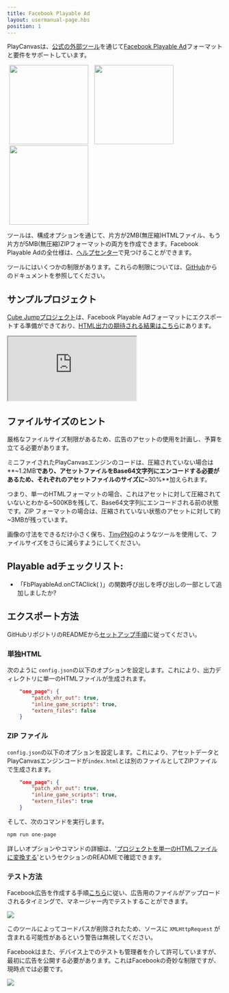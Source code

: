 ```yaml
---
title: Facebook Playable Ad
layout: usermanual-page.hbs
position: 1
---
```


PlayCanvasは、[公式の外部ツール][2]を通じて[Facebook Playable Ad][1]フォーマットと要件をサポートしています。

<img loading="lazy" src="/images/user-manual/publishing/playable-ads/fb-playable-ads/bitmoji-creator.gif" style="margin:0px 5px; display:inline;" width="185"> <img loading="lazy" src="/images/user-manual/publishing/playable-ads/fb-playable-ads/cube-jump.gif" style="margin:0px 5px; display:inline;" width="185"> <img loading="lazy" src="/images/user-manual/publishing/playable-ads/fb-playable-ads/flappy-bird.gif" style="margin:0px 5px; display:inline;" width="185">

ツールは、構成オプションを通じて、片方が2MB(無圧縮)HTMLファイル、もう片方が5MB(無圧縮)ZIPフォーマットの両方を作成できます。Facebook Playable Adの全仕様は、[ヘルプセンター][3]で見つけることができます。

ツールにはいくつかの制限があります。これらの制限については、[GitHub][2]からのドキュメントを参照してください。

## サンプルプロジェクト

[Cube Jumpプロジェクト][5]は、Facebook Playable Adフォーマットにエクスポートする準備ができており、[HTML出力の期待される結果はこちら][6]にあります。

<iframe loading="lazy" src="https://playcanv.as/e/p/Hywjl9Bh/" title="Cube Jump Playable Ad"></iframe>

## ファイルサイズのヒント

厳格なファイルサイズ制限があるため、広告のアセットの使用を計画し、予算を立てる必要があります。

ミニファイされたPlayCanvasエンジンのコードは、圧縮されていない場合は**~1.2MB**であり、アセットファイルをBase64文字列にエンコードする必要があるため、それぞれのアセットファイルのサイズに**~30%**加えられます。

つまり、単一のHTMLフォーマットの場合、これはアセットに対して圧縮されていないとわかる\~500KBを残して、Base64文字列にエンコードされる前の状態です。ZIP フォーマットの場合は、圧縮されていない状態のアセットに対して約\~3MBが残っています。

画像の寸法をできるだけ小さく保ち、[TinyPNG][4]のようなツールを使用して、ファイルサイズをさらに減らすようにしてください。

## Playable adチェックリスト:

* 「FbPlayableAd.onCTAClick( )」の関数呼び出しを呼び出しの一部として追加しましたか?

## エクスポート方法

GitHubリポジトリのREADMEから[セットアップ手順][7]に従ってください。

### 単独HTML

次のように `config.json`の以下のオプションを設定します。これにより、出力ディレクトリに単一のHTMLファイルが生成されます。

```json
    "one_page": {
        "patch_xhr_out": true,
        "inline_game_scripts": true,
        "extern_files": false
    }
```

### ZIP ファイル

`config.json`の以下のオプションを設定します。これにより、アセットデータとPlayCanvasエンジンコードが`index.html`とは別のファイルとしてZIPファイルで生成されます。

```json
    "one_page": {
        "patch_xhr_out": true,
        "inline_game_scripts": true,
        "extern_files": true
    }
```

そして、次のコマンドを実行します。

```sh
npm run one-page
```

詳しいオプションやコマンドの詳細は、'[プロジェクトを単一のHTMLファイルに変換する][9]'というセクションのREADMEで確認できます。

### テスト方法

Facebook広告を作成する手順[こちら][8]に従い、広告用のファイルがアップロードされるタイミングで、マネージャー内でテストすることができます。

<img loading="lazy" src="/images/user-manual/publishing/playable-ads/fb-playable-ads/fb-playable-ad-tester.jpg">

このツールによってコードパスが削除されたため、ソースに `XMLHttpRequest` が含まれる可能性があるという警告は無視してください。

Facebookはまた、デバイス上でのテストも管理者を介して許可していますが、最初に広告を公開する必要があります。これはFacebookの奇妙な制限ですが、現時点では必要です。

<img loading="lazy" src="/images/user-manual/publishing/playable-ads/fb-playable-ads/fb-playable-ad-preview-device.jpg">

[1]: https://www.facebook.com/business/ads/playable-ad-format
[2]: https://github.com/playcanvas/playcanvas-rest-api-tools#converting-a-project-into-a-single-html-file
[3]: https://www.facebook.com/business/help/412951382532338
[4]: https://tinypng.com/
[5]: https://playcanvas.com/project/354998/overview/cube-jump-playable-ad-for-fb
[6]: /downloads/fb-playable-ad-cube-jump-html.zip
[7]: https://github.com/playcanvas/playcanvas-rest-api-tools#setup
[8]: https://www.facebook.com/business/help/338940216641734
[9]: https://github.com/playcanvas/playcanvas-rest-api-tools#converting-a-project-into-a-single-html-file
